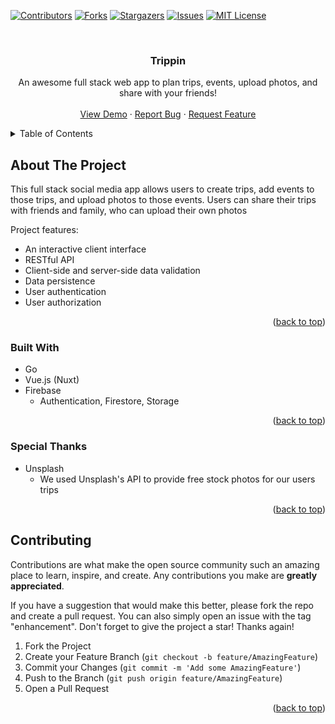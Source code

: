 <div id="top"></div>

<!-- PROJECT SHIELDS -->

[![Contributors][contributors-shield]][contributors-url]
[![Forks][forks-shield]][forks-url]
[![Stargazers][stars-shield]][stars-url]
[![Issues][issues-shield]][issues-url]
[![MIT License][license-shield]][license-url]

<!-- PROJECT LOGO -->
<br />
<div align="center">

  <h3 align="center">Trippin</h3>

  <p align="center">
    An awesome full stack web app to plan trips, events, upload photos, and share with your friends!
    <br />
    <br />
    <a href="https://youtu.be/UoFl1TpmPoM" target="_blank">View Demo</a>
    ·
    <a href="https://github.com/kolbyrogers/Trippin/issues">Report Bug</a>
    ·
    <a href="https://github.com/kolbyrogers/Trippin/issues">Request Feature</a>
  </p>
</div>

<!-- TABLE OF CONTENTS -->
<details>
  <summary>Table of Contents</summary>
  <ol>
    <li>
      <a href="#about-the-project">About The Project</a>
      <ul>
        <li><a href="#built-with">Built With</a></li>
      </ul>
    </li>
    <li><a href="#roadmap">Roadmap</a></li>
    <li><a href="#contributing">Contributing</a></li>
    <li><a href="#license">License</a></li>
  </ol>
</details>

<!-- ABOUT THE PROJECT -->

## About The Project

This full stack social media app allows users to create trips, add events to those trips, and upload photos to those events. Users can share their trips with friends and family, who can upload their own photos

Project features:

- An interactive client interface
- RESTful API
- Client-side and server-side data validation
- Data persistence
- User authentication
- User authorization

<p align="right">(<a href="#top">back to top</a>)</p>

### Built With

- Go
- Vue.js (Nuxt)
- Firebase
  - Authentication, Firestore, Storage

<p align="right">(<a href="#top">back to top</a>)</p>

### Special Thanks

- Unsplash
  - We used Unsplash's API to provide free stock photos for our users trips

<p align="right">(<a href="#top">back to top</a>)</p>

<!-- CONTRIBUTING -->

## Contributing

Contributions are what make the open source community such an amazing place to learn, inspire, and create. Any contributions you make are **greatly appreciated**.

If you have a suggestion that would make this better, please fork the repo and create a pull request. You can also simply open an issue with the tag "enhancement".
Don't forget to give the project a star! Thanks again!

1. Fork the Project
2. Create your Feature Branch (`git checkout -b feature/AmazingFeature`)
3. Commit your Changes (`git commit -m 'Add some AmazingFeature'`)
4. Push to the Branch (`git push origin feature/AmazingFeature`)
5. Open a Pull Request

<p align="right">(<a href="#top">back to top</a>)</p>

<!-- MARKDOWN LINKS & IMAGES -->
<!-- https://www.markdownguide.org/basic-syntax/#reference-style-links -->

[contributors-shield]: https://img.shields.io/github/contributors/kolbyrogers/Trippin.svg?style=for-the-badge
[contributors-url]: https://github.com/kolbyrogers/Trippin/graphs/contributors
[forks-shield]: https://img.shields.io/github/forks/kolbyrogers/Trippin.svg?style=for-the-badge
[forks-url]: https://github.com/kolbyrogers/Trippin/network/members
[stars-shield]: https://img.shields.io/github/stars/kolbyrogers/Trippin.svg?style=for-the-badge
[stars-url]: https://github.com/kolbyrogers/Trippin/stargazers
[issues-shield]: https://img.shields.io/github/issues/kolbyrogers/Trippin.svg?style=for-the-badge
[issues-url]: https://github.com/kolbyrogers/Trippin/issues
[license-shield]: https://img.shields.io/github/license/kolbyrogers/Trippin.svg?style=for-the-badge
[license-url]: https://github.com/kolbyrogers/Trippin/LICENSE.txt
